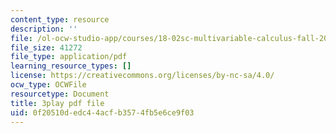 ```yaml
---
content_type: resource
description: ''
file: /ol-ocw-studio-app/courses/18-02sc-multivariable-calculus-fall-2010/24v9onS9Kcg_transcript.pdf
file_size: 41272
file_type: application/pdf
learning_resource_types: []
license: https://creativecommons.org/licenses/by-nc-sa/4.0/
ocw_type: OCWFile
resourcetype: Document
title: 3play pdf file
uid: 0f20510d-edc4-4acf-b357-4fb5e6ce9f03
---
```

